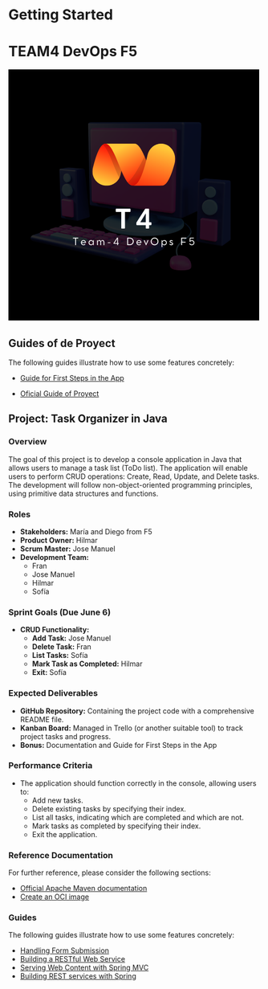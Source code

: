 # Getting Started 

# TEAM4 DevOps F5 
![Logo Team-4](./src/main/resources/static/images/T4.png)

## Guides of de Proyect
The following guides illustrate how to use some features concretely:
* [Guide for First Steps in the App](https://www.canva.com/design/DAGHSo-H5x8/oCU5eVCEUqjsacqn77Fasw/edit?utm_content=DAGHSo-H5x8&utm_campaign=designshare&utm_medium=link2&utm_source=sharebutton)

* [Oficial Guide of Proyect](https://www.canva.com/design/DAGGrq6ZbEg/GNq2wBCKOoupZ8DjJ7qA8Q/view?utm_content=DAGGrq6ZbEg&utm_campaign=designshare&utm_medium=link&utm_source=editor)


## Project: Task Organizer in Java

### Overview
The goal of this project is to develop a console application in Java that allows users to manage a task list (ToDo list). The application will enable users to perform CRUD operations: Create, Read, Update, and Delete tasks. The development will follow non-object-oriented programming principles, using primitive data structures and functions.

### Roles
- **Stakeholders:** María and Diego from F5
- **Product Owner:** Hilmar
- **Scrum Master:** Jose Manuel
- **Development Team:**
  - Fran
  - Jose Manuel
  - Hilmar
  - Sofía

### Sprint Goals (Due June 6)
- **CRUD Functionality:**
  - **Add Task:** Jose Manuel
  - **Delete Task:** Fran
  - **List Tasks:** Sofía
  - **Mark Task as Completed:** Hilmar
  - **Exit:** Sofía

### Expected Deliverables
- **GitHub Repository:** Containing the project code with a comprehensive README file.
- **Kanban Board:** Managed in Trello (or another suitable tool) to track project tasks and progress.
- **Bonus:** Documentation and Guide for First Steps in the App

### Performance Criteria
- The application should function correctly in the console, allowing users to:
  - Add new tasks.
  - Delete existing tasks by specifying their index.
  - List all tasks, indicating which are completed and which are not.
  - Mark tasks as completed by specifying their index.
  - Exit the application.



### Reference Documentation
For further reference, please consider the following sections:

* [Official Apache Maven documentation](https://maven.apache.org/guides/index.html)
* [Create an OCI image](https://docs.spring.io/spring-boot/docs/3.3.0/maven-plugin/reference/html/#build-image)

### Guides
The following guides illustrate how to use some features concretely:
* [Handling Form Submission](https://spring.io/guides/gs/handling-form-submission/)
* [Building a RESTful Web Service](https://spring.io/guides/gs/rest-service/)
* [Serving Web Content with Spring MVC](https://spring.io/guides/gs/serving-web-content/)
* [Building REST services with Spring](https://spring.io/guides/tutorials/rest/)


